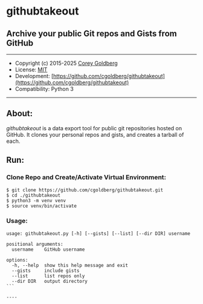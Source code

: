 # githubtakeout

## Archive your public Git repos and Gists from GitHub

---

- Copyright (c) 2015-2025 [Corey Goldberg](https://github.com/cgoldberg)
- License: [MIT](https://opensource.org/licenses/MIT)
- Development: [https://github.com/cgoldberg/githubtakeout](https://github.com/cgoldberg/githubtakeout)
- Compatibility: Python 3

----

## About:

_githubtakeout_ is a data export tool for public git repositories hosted on GitHub.
It clones your personal repos and gists, and creates a tarball of each.

## Run:

### Clone Repo and Create/Activate Virtual Environment:

```
$ git clone https://github.com/cgoldberg/githubtakeout.git
$ cd ./githubtakeout
$ python3 -m venv venv
$ source venv/bin/activate
```

### Usage:

````
usage: githubtakeout.py [-h] [--gists] [--list] [--dir DIR] username

positional arguments:
  username    GitHub username

options:
  -h, --help  show this help message and exit
  --gists     include gists
  --list      list repos only
  --dir DIR   output directory
```

----
